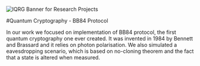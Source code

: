 ![IQRG Banner for Research Projects](../IQRG_Banner_Research_Projects_2024.png)

#Quantum Cryptography - BB84 Protocol

In our work we focused on implementation of BB84 protocol, the first quantum cryptography one ever created. It was invented in 1984 by Bennett and Brassard and it relies on photon polarisation. We also simulated a eavesdropping scenario, which is based on no-cloning theorem and the fact that a state is altered when measured.

